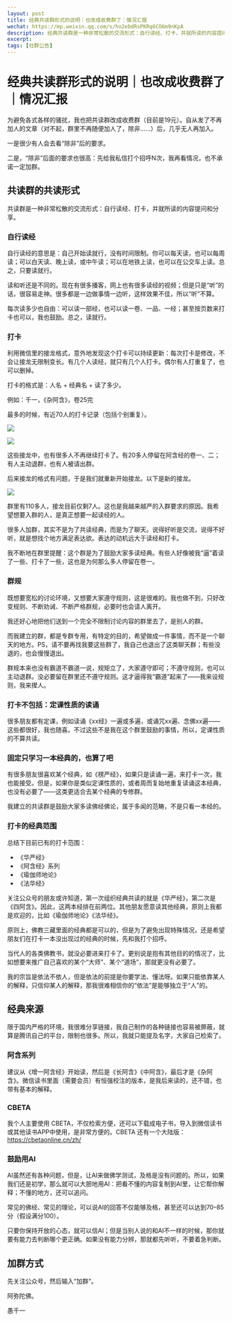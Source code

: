 ```yaml
---
layout: post
title: 经典共读群形式的说明｜也改成收费群了｜情况汇报
wechat: https://mp.weixin.qq.com/s/ho2ebdRsPKRq6CO6m9nKpA
description: 经典共读群是一种非常松散的交流形式：自行读经、打卡，并就所读的内容提问和分享。希望大家都能深入经藏，智慧如海。
excerpt: 
tags: [社群公告]
---
```


# 经典共读群形式的说明｜也改成收费群了｜情况汇报

为避免各式各样的骚扰，我也把共读群改成收费群（目前是19元）。自从发了不再加人的文章（对不起，群里不再随便加人了，除非……）后，几乎无人再加入。

一是很少有人会去看“除非”后的要求。

二是，“除非”后面的要求也很高：先给我私信打个招呼N次，我再看情况，也不承诺一定加群。

## 共读群的共读形式

共读群是一种非常松散的交流形式：自行读经、打卡，并就所读的内容提问和分享。

### 自行读经

自行读经的意思是：自己开始读就行，没有时间限制。你可以每天读，也可以每周读；可以白天读、晚上读，或中午读；可以在地铁上读，也可以在公交车上读。总之，只要读就行。

读和听还是不同的。现在有很多播客，网上也有很多读经的视频；但是只是“听”的话，很容易走神。很多都是一边做事情一边听，这样效果不佳，所以“听”不算。

每次读多少也自由：可以读一部经，也可以读一卷、一品、一经；甚至按页数来打卡也可以，我也鼓励。总之，读就行。

### 打卡

利用微信里的接龙格式，意外地发现这个打卡可以持续更新：每次打卡是修改，不会让接龙无限制变长。有几个人读经，就只有几个人打卡。偶尔有人打重复了，也可以删掉。

打卡的格式是：人名 + 经典名 + 读了多少。

例如：千一，《杂阿含》，卷25完

最多的时候，有近70人的打卡记录（包括个别重复）。

![](../images/2025-09-14-15-27-40.png)

![](../images/2025-09-14-15-28-49.png)

这些接龙中，也有很多人不再继续打卡了。有20多人停留在阿含经的卷一、二；有人主动退群，也有人被请出群。

后来接龙的格式有问题，于是我们就重新开始接龙。以下是新的接龙。

![](../images/2025-09-14-16-16-58.png)

群里有110多人，接龙目前仅剩7人。这也是我越来越严的入群要求的原因。我希望想要入群的人，是真正想要一起读经的人。

很多人加群，其实不是为了共读经典，而是为了聊天。说得好听是交流，说得不好听，就是想找个地方满足表达欲。表达的动机远大于读经和打卡。

我不断地在群里提醒：这个群是为了鼓励大家多读经典。有些人好像被我“逼”着读了一些、打卡了一些，这也是为何那么多人停留在卷一。

### 群规

既想要宽松的讨论环境，又想要大家遵守规则，这是很难的。我也做不到，只好改变规则、不断劝诫、不断严格群规，必要时也会请人离开。

我还好心地把他们送到一个完全不限制讨论内容的群里去了，是别人的群。

而我建立的群，都是专群专用，有特定的目的，希望做成一件事情，而不是一个聊天的地方。PS，请不要再找我要这些群了，我自己也退出了这类聊天群；有些没退的，也会慢慢退出。

群规本来也没有霸道不霸道一说，规矩立了，大家遵守即可；不遵守规则，也可以主动退群。没必要留在群里还不遵守规则。这才逼得我“霸道”起来了——我来设规则，我来撵人。

### 打卡不包括：定课性质的读诵

很多朋友都有定课，例如读诵《xx经》一遍或多遍，或诵咒xx遍、念佛xx遍——这些都很好，我也随喜。不过这些不是我在这个群里鼓励的事情，所以，定课性质的不算共读。

### 固定只学习一本经典的，也算了吧

有很多朋友很喜欢某个经典，如《楞严经》，如果只是读诵一遍，来打卡一次，我也能接受。但是，如果你是类似定课性质的，或者周而复始地重复读诵这本经典，也没有必要了——这类更适合去某个经典的专修群。

我建立的共读群是鼓励大家多读佛经佛论，属于多闻的范畴，不是只看一本经的。

### 打卡的经典范围

总结下目前已有的打卡范围：

* 《华严经》
* 《阿含经》系列
* 《瑜伽师地论》
* 《法华经》

关注公众号的朋友或许知道，第一次组织经典共读的就是《华严经》，第二次是《四阿含》。因此，这两本经排在前两位。其他朋友愿意读其他经典，原则上我都是欢迎的，比如《瑜伽师地论》《法华经》。

原则上，佛教三藏里面的经典都是可以的，但是为了避免出现特殊情况，还是希望朋友们在打卡一本没出现过的经典的时候，先和我打个招呼。

当代人的各类佛教书，就没必要进来打卡了。更别说是抱有其他目的的情况了，比如想要来推广自己喜欢的某个“大师”、某个“道场”，那就更没有必要了。

我的宗旨是依法不依人，但是依法的前提是你要学法、懂法呀。如果只能依靠某人的解释，只信仰某人的解释，那我很难相信你的“依法”是能够独立于“人”的。

## 经典来源

限于国内严格的环境，我很难分享链接，我自己制作的各种链接也容易被屏蔽，就算是腾讯自己的平台，限制也很多。所以，我就只能提及名字，大家自己检索了。

### 阿含系列

建议从《增一阿含经》开始读，然后是《长阿含》《中阿含》，最后才是《杂阿含》。微信读书里面（需要会员）有恒强校注的版本，是我后来读的，还不错，也带有基本的解释。

### CBETA

我个人主要使用 CBETA，不仅检索方便，还可以下载成电子书，导入到微信读书或其他读书APP中使用，是非常方便的。CBETA 还有一个大陆版：https://cbetaonline.cn/zh/

### 鼓励用AI

AI虽然还有各种问题，但是，让AI来做佛学测试，及格是没有问题的。所以，如果我们还是初学，那么就可以大胆地用AI：把看不懂的内容复制到AI里，让它帮你解释；不懂的地方，还可以追问。

常见的佛经、常见的理论，可以说AI的回答不仅能够及格，甚至还可以达到70–85分（假设满分100）。

只要你保持开放的心态，就可以信AI；但是当别人说的和AI不一样的时候，那你就要有能力去判断哪个更正确。如果没有能力分辨，那就都先听听，不要着急判断。

## 加群方式

先关注公众号，然后输入“加群“。


阿弥陀佛。

愚千一
